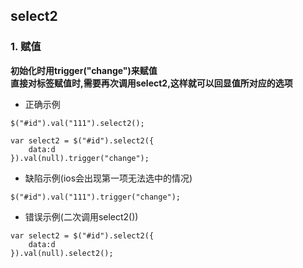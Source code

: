 ## select2 
### 1. 赋值  
**初始化时用trigger("change")来赋值**  
**直接对标签赋值时,需要再次调用select2,这样就可以回显值所对应的选项**

- 正确示例  
```
$("#id").val("111").select2();
```
```
var select2 = $("#id").select2({
    data:d
}).val(null).trigger("change");
```
- 缺陷示例(ios会出现第一项无法选中的情况)  
```
$("#id").val("111").trigger("change");
```
- 错误示例(二次调用select2())  
```
var select2 = $("#id").select2({
    data:d
}).val(null).select2();
```



